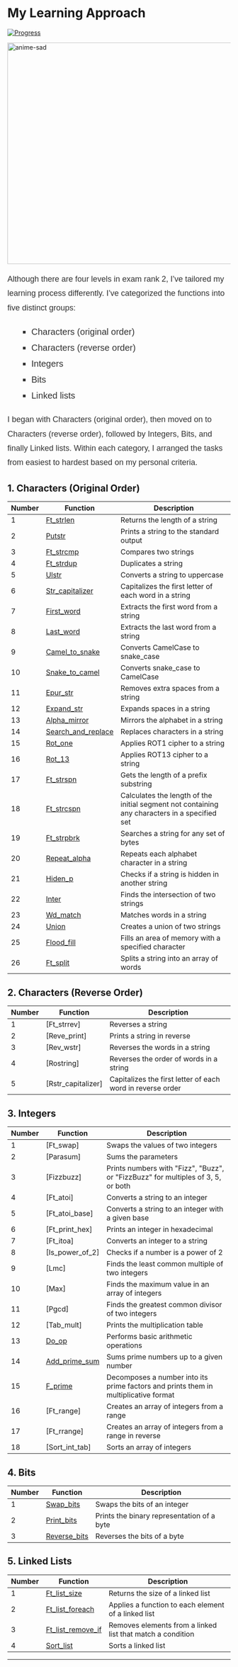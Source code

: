 # My Learning Approach

[![Progress](https://img.shields.io/badge/Progress-In%20Progress-yellow)](https://github.com/DevAwizard/Exams_42) 


<img src="https://github.com/DevAwizard/Exams_42/assets/153505451/3313b894-7da6-4f0d-8fa9-1363b944ec8b" alt="anime-sad" width="1000" height="500">

<p style="font-family: Arial, sans-serif; line-height:1.8; font-size:18px; color:#333;">Although there are four levels in exam rank 2, I’ve tailored my learning process differently. I’ve categorized the functions into five distinct groups:</p>

<ul style="font-family: Arial, sans-serif; line-height:1.8; font-size:20px; color:#333; list-style-type: square; margin-left:20px;">
    <li>Characters (original order)</li>
    <li>Characters (reverse order)</li>
    <li>Integers</li>
    <li>Bits</li>
    <li>Linked lists</li>
</ul>

<p style="font-family: Arial, sans-serif; line-height:1.8; font-size:18px; color:#333;">I began with Characters (original order), then moved on to Characters (reverse order), followed by Integers, Bits, and finally Linked lists. Within each category, I arranged the tasks from easiest to hardest based on my personal criteria.</p>

## 1. Characters (Original Order)

| Number | Function | Description |
|--------|-----------|-------------|
| 1 | [Ft_strlen](https://github.com/DevAwizard/Exams_42/tree/main/.github/Exam_rank_2/My_learning_approach/1.Characters(original_order)/Ft_strlen) | Returns the length of a string |
| 2 | [Putstr](https://github.com/DevAwizard/Exams_42/tree/main/.github/Exam_rank_2/My_learning_approach/1.Characters(original_order)/Ft_putstr) | Prints a string to the standard output |
| 3 | [Ft_strcmp](https://github.com/DevAwizard/Exams_42/tree/main/.github/Exam_rank_2/My_learning_approach/1.Characters(original_order)/Ft_strcmp) | Compares two strings |
| 4 | [Ft_strdup](https://github.com/DevAwizard/Exams_42/tree/main/.github/Exam_rank_2/My_learning_approach/1.Characters(original_order)/Ft_strdup)| Duplicates a string |
| 5 | [Ulstr](https://github.com/DevAwizard/Exams_42/tree/main/.github/Exam_rank_2/My_learning_approach/1.Characters(original_order)/Ulstr) | Converts a string to uppercase |
| 6 | [Str_capitalizer](https://github.com/DevAwizard/Exams_42/tree/main/.github/Exam_rank_2/My_learning_approach/1.Characters(original_order)/Str_capitalizer) | Capitalizes the first letter of each word in a string |
| 7 | [First_word](https://github.com/DevAwizard/Exams_42/tree/main/.github/Exam_rank_2/My_learning_approach/1.Characters(original_order)/First_word) | Extracts the first word from a string |
| 8 | [Last_word](https://github.com/DevAwizard/Exams_42/tree/main/.github/Exam_rank_2/My_learning_approach/1.Characters(original_order)/Last_word) | Extracts the last word from a string |
| 9 | [Camel_to_snake](https://github.com/DevAwizard/Exams_42/tree/main/.github/Exam_rank_2/My_learning_approach/1.Characters(original_order)/Camel_to_snake) | Converts CamelCase to snake_case |
| 10 | [Snake_to_camel](https://github.com/DevAwizard/Exams_42/tree/main/.github/Exam_rank_2/My_learning_approach/1.Characters(original_order)/Snake_to_camel) | Converts snake_case to CamelCase |
| 11 | [Epur_str](https://github.com/DevAwizard/Exams_42/tree/main/.github/Exam_rank_2/My_learning_approach/1.Characters(original_order)/Epur_str) | Removes extra spaces from a string |
| 12 | [Expand_str](https://github.com/DevAwizard/Exams_42/tree/main/.github/Exam_rank_2/My_learning_approach/1.Characters(original_order)/Expand_str) | Expands spaces in a string |
| 13 | [Alpha_mirror](https://github.com/DevAwizard/Exams_42/tree/main/.github/Exam_rank_2/My_learning_approach/1.Characters(original_order)/Alpha_mirror) | Mirrors the alphabet in a string |
| 14 | [Search_and_replace](https://github.com/DevAwizard/Exams_42/tree/main/.github/Exam_rank_2/My_learning_approach/1.Characters(original_order)/Search_and_replace) | Replaces characters in a string |
| 15 | [Rot_one](https://github.com/DevAwizard/Exams_42/tree/main/.github/Exam_rank_2/My_learning_approach/1.Characters(original_order)/Rot_one) | Applies ROT1 cipher to a string |
| 16 | [Rot_13](https://github.com/DevAwizard/Exams_42/tree/main/.github/Exam_rank_2/My_learning_approach/1.Characters(original_order)/Rot_13) | Applies ROT13 cipher to a string |
| 17 | [Ft_strspn](https://github.com/DevAwizard/Exams_42/tree/main/.github/Exam_rank_2/My_learning_approach/1.Characters(original_order)/Ft_strspn) | Gets the length of a prefix substring |
| 18 | [Ft_strcspn](https://github.com/DevAwizard/Exams_42/tree/main/.github/Exam_rank_2/My_learning_approach/1.Characters(original_order)/Ft_strcspn) | Calculates the length of the initial segment not containing any characters in a specified set |
| 19 | [Ft_strpbrk](https://github.com/DevAwizard/Exams_42/tree/main/.github/Exam_rank_2/My_learning_approach/1.Characters(original_order)/Ft_strpbrk) | Searches a string for any set of bytes |
| 20 | [Repeat_alpha](https://github.com/DevAwizard/Exams_42/tree/main/.github/Exam_rank_2/My_learning_approach/1.Characters(original_order)/Repeat_alpha) | Repeats each alphabet character in a string |
| 21 | [Hiden_p](https://github.com/DevAwizard/Exams_42/tree/main/.github/Exam_rank_2/My_learning_approach/1.Characters(original_order)/Hiden_p) | Checks if a string is hidden in another string |
| 22 | [Inter](https://github.com/DevAwizard/Exams_42/tree/main/.github/Exam_rank_2/My_learning_approach/1.Characters(original_order)/Inter) | Finds the intersection of two strings |
| 23 | [Wd_match](https://github.com/DevAwizard/Exams_42/tree/main/.github/Exam_rank_2/My_learning_approach/1.Characters(original_order)/Wd_match) | Matches words in a string |
| 24 | [Union](https://github.com/DevAwizard/Exams_42/tree/main/.github/Exam_rank_2/My_learning_approach/1.Characters(original_order)/Union) | Creates a union of two strings |
| 25 | [Flood_fill](https://github.com/DevAwizard/Exams_42/tree/main/.github/Exam_rank_2/My_learning_approach/1.Characters(original_order)/Flood_fill) | Fills an area of memory with a specified character |
| 26 | [Ft_split](https://github.com/DevAwizard/Exams_42/tree/main/.github/Exam_rank_2/My_learning_approach/1.Characters(original_order)/Ft_split) | Splits a string into an array of words |

## 2. Characters (Reverse Order)

| Number | Function | Description |
|--------|-----------|-------------|
| 1 | [Ft_strrev] | Reverses a string |
| 2 | [Reve_print] | Prints a string in reverse |
| 3 | [Rev_wstr] | Reverses the words in a string |
| 4 | [Rostring] | Reverses the order of words in a string |
| 5 | [Rstr_capitalizer] | Capitalizes the first letter of each word in reverse order |

## 3. Integers

| Number | Function | Description |
|--------|-----------|-------------|
| 1 | [Ft_swap] | Swaps the values of two integers |
| 2 | [Parasum] | Sums the parameters |
| 3 | [Fizzbuzz] | Prints numbers with "Fizz", "Buzz", or "FizzBuzz" for multiples of 3, 5, or both |
| 4 | [Ft_atoi] | Converts a string to an integer |
| 5 | [Ft_atoi_base] | Converts a string to an integer with a given base |
| 6 | [Ft_print_hex] | Prints an integer in hexadecimal |
| 7 | [Ft_itoa] | Converts an integer to a string |
| 8 | [Is_power_of_2] | Checks if a number is a power of 2 |
| 9 | [Lmc] | Finds the least common multiple of two integers |
| 10 | [Max] | Finds the maximum value in an array of integers |
| 11 | [Pgcd] | Finds the greatest common divisor of two integers |
| 12 | [Tab_mult] | Prints the multiplication table |
| 13 | [Do_op](https://github.com/DevAwizard/Exams_42/tree/main/.github/Exam_rank_2/My_learning_approach/3.Integer/Do_op) | Performs basic arithmetic operations |
| 14 | [Add_prime_sum](https://github.com/DevAwizard/Exams_42/tree/main/.github/Exam_rank_2/My_learning_approach/3.Integer/Add_prime_sum) | Sums prime numbers up to a given number |
| 15 | [F_prime](https://github.com/DevAwizard/Exams_42/tree/main/.github/Exam_rank_2/My_learning_approach/3.Integer/F_prime) | Decomposes a number into its prime factors and prints them in multiplicative format |
| 16 | [Ft_range]  | Creates an array of integers from a range |
| 17 | [Ft_rrange] | Creates an array of integers from a range in reverse | 
| 18 | [Sort_int_tab] | Sorts an array of integers
## 4. Bits

| Number | Function | Description |
|--------|-----------|-------------|
| 1 | [Swap_bits](https://github.com/DevAwizard/Exams_42/tree/main/.github/Exam_rank_2/My_learning_approach/4.Bits/Swap_bits) | Swaps the bits of an integer |
| 2 | [Print_bits](https://github.com/DevAwizard/Exams_42/tree/main/.github/Exam_rank_2/My_learning_approach/4.Bits/Print_bits) | Prints the binary representation of a byte |
| 3 | [Reverse_bits](https://github.com/DevAwizard/Exams_42/tree/main/.github/Exam_rank_2/My_learning_approach/4.Bits/Reverse_bits) | Reverses the bits of a byte |

## 5. Linked Lists

| Number | Function | Description |
|--------|-----------|-------------|
| 1 | [Ft_list_size](https://github.com/DevAwizard/Exams_42/tree/main/.github/Exam_rank_2/My_learning_approach/5.Linked_lists/Ft_list_size) | Returns the size of a linked list |
| 2 | [Ft_list_foreach](https://github.com/DevAwizard/Exams_42/tree/main/.github/Exam_rank_2/My_learning_approach/5.Linked_lists/Ft_list_foreach) | Applies a function to each element of a linked list |
| 3 | [Ft_list_remove_if](https://github.com/DevAwizard/Exams_42/tree/main/.github/Exam_rank_2/My_learning_approach/5.Linked_lists/Ft_list_remove_if) | Removes elements from a linked list that match a condition |
| 4 | [Sort_list](https://github.com/DevAwizard/Exams_42/tree/main/.github/Exam_rank_2/My_learning_approach/5.Linked_lists/Sort_list) | Sorts a linked list |





---
